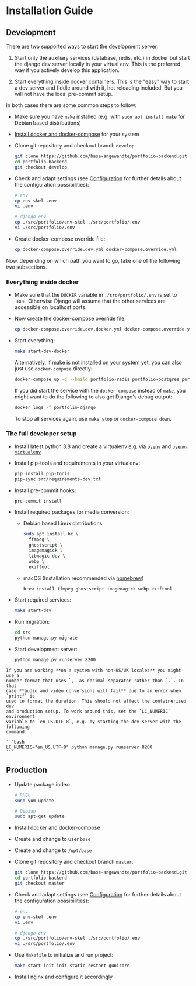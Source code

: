 # Installation Guide

## Development

There are two supported ways to start the development server:

1. Start only the auxiliary services (database, redis, etc.) in docker
   but start the django dev server locally in your virtual env. This
   is the preferred way if you actively develop this application.

2. Start everything inside docker containers. This is the "easy" way
   to start a dev server and fiddle around with it, hot reloading included.
   But you will not have the local pre-commit setup.

In both cases there are some common steps to follow:

- Make sure you have `make` installed (e.g. with `sudo apt install make`
  for Debian based distributions)

- [Install docker and docker-compose](https://docs.docker.com/get-docker/)
  for your system

- Clone git repository and checkout branch `develop`:

  ```bash
  git clone https://github.com/base-angewandte/portfolio-backend.git
  cd portfolio-backend
  git checkout develop
  ```

- Check and adapt settings (see [Configuration](./configuration.md) for further details about the configuration possibilities):

  ```bash
  # env
  cp env-skel .env
  vi .env

  # django env
  cp ./src/portfolio/env-skel ./src/portfolio/.env
  vi ./src/portfolio/.env
  ```

- Create docker-compose override file:

  ```bash
  cp docker-compose.override.dev.yml docker-compose.override.yml
  ```

Now, depending on which path you want to go, take one of the following two
subsections.

### Everything inside docker

- Make sure that the `DOCKER` variable in `./src/portfolio/.env` is set to
  `TRUE`. Otherwise Django will assume that the other services are accessible
  on localhost ports.

- Now create the docker-compose override file:

  ```bash
  cp docker-compose.override.dev.docker.yml docker-compose.override.yml
  ```

- Start everything:

  ```bash
  make start-dev-docker
  ```

  Alternatively, if make is not installed on your system yet, you can
  also just use `docker-compose` directly:

  ```bash
  docker-compose up -d --build portfolio-redis portfolio-postgres portfolio-lool portfolio-django
  ```

  If you did start the service with the `docker-compose` instead of `make`, you
  might want to do the following to also get Django's debug output:

  ```bash
  docker logs -f portfolio-django
  ```

  To stop all services again, use `make stop` or `docker-compose down`.

### The full developer setup

- Install latest python 3.8 and create a virtualenv e.g. via [`pyenv`](https://github.com/pyenv/pyenv) and [`pyenv-virtualenv`](https://github.com/pyenv/pyenv-virtualenv)

- Install pip-tools and requirements in your virtualenv:

  ```bash
  pip install pip-tools
  pip-sync src/requirements-dev.txt
  ```

- Install pre-commit hooks:

  ```bash
  pre-commit install
  ```

- Install required packages for media conversion:

  - Debian based Linux distributions

    ```bash
    sudo apt install bc \
      ffmpeg \
      ghostscript \
      imagemagick \
      libmagic-dev \
      webp \
      exiftool
    ```

  - macOS (Installation recommended via [homebrew](https://brew.sh/))

    ```bash
    brew install ffmpeg ghostscript imagemagick webp exiftool
    ```

- Start required services:

  ```bash
  make start-dev
  ```

- Run migration:

  ```bash
  cd src
  python manage.py migrate
  ```

- Start development server:

  ```bash
  python manage.py runserver 8200
  ```

````{note}
If you are working **on a system with non-US/UK locales** you might use a
number format that uses `,` as decimal separator rather than `.`. In that
case **audio and video conversions will fail** due to an error when `printf` is
used to format the duration. This should not affect the containerised dev
and production setup. To work around this, set the `LC_NUMERIC` environment
variable to `en_US.UTF-8`, e.g. by starting the dev server with the following
command:

```bash
LC_NUMERIC="en_US.UTF-8" python manage.py runserver 8200
```
````

## Production

- Update package index:

  ```bash
  # RHEL
  sudo yum update

  # Debian
  sudo apt-get update
  ```

- Install docker and docker-compose

- Create and change to user `base`

- Create and change to `/opt/base`

- Clone git repository and checkout branch `master`:

  ```bash
  git clone https://github.com/base-angewandte/portfolio-backend.git
  cd portfolio-backend
  git checkout master
  ```

- Check and adapt settings (see [Configuration](./configuration.md) for further details about the configuration possibilities):

  ```bash
  # env
  cp env-skel .env
  vi .env

  # django env
  cp ./src/portfolio/env-skel ./src/portfolio/.env
  vi ./src/portfolio/.env
  ```

- Use `Makefile` to initialize and run project:

  ```bash
  make start init init-static restart-gunicorn
  ```

- Install nginx and configure it accordingly
